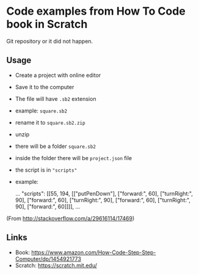 # Code examples from How To Code book in Scratch

Git repository or it did not happen.

## Usage

- Create a project with online editor
- Save it to the computer
- The file will have `.sb2` extension
- example: `square.sb2`
- rename it to `square.sb2.zip`
- unzip
- there will be a folder `square.sb2`
- inside the folder there will be `project.json` file
- the script is in `"scripts"`
- example:

    ...
     "scripts": [[55,
         194,
         [["putPenDown"],
           ["forward:", 60],
           ["turnRight:", 90],
           ["forward:", 60],
           ["turnRight:", 90],
           ["forward:", 60],
           ["turnRight:", 90],
           ["forward:", 60]]]],
    ...

(From http://stackoverflow.com/a/29616114/17469)

## Links

- Book: https://www.amazon.com/How-Code-Step-Step-Computer/dp/1454921773
- Scratch: https://scratch.mit.edu/
